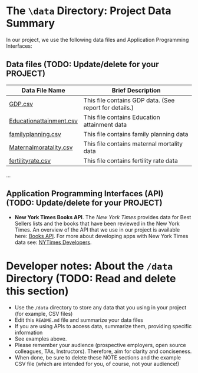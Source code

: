 # The `\data` Directory: Project Data Summary 

In our project, we use the following data files and Application Programming Interfaces:

## Data files (TODO: Update/delete for your PROJECT)
|Data File Name | Brief Description|
|---------------| -----------------|
|[GDP.csv](API_NY.GDP.MKTP.CD_DS2_en_csv_v2_4690071.csv) | This file contains GDP data. (See report for details.) |
|[Educationattainment.csv](fusion_GLOBAL_DATAFLOW_UNICEF_1.0_.GN_ED_ATTN.F..csv) | This file contains Education attainment data|
|[familyplanning.csv](reproductiveAgeWomen.csv)| This file contains family planning data|
|[Maternalmoratality.csv](maternalMortalityRatio.csv)| This file contains maternal mortality data|
|[fertilityrate.csv](API_SP.DYN.TFRT.IN_DS2_en_csv_v2_4683645.csv)| This file contains fertility rate data|
... 

## Application Programming Interfaces (API) (TODO: Update/delete for your PROJECT)

* **New York Times Books API**. The _New York Times_ provides data for Best
Sellers lists and the books that have been reviewed in the New York Times. An overview of the API that we use in our project is available here: [Books API](https://developer.nytimes.com/docs/books-product/1/overview). For more about developing apps with New York Times data see: [NYTimes Developers](https://developer.nytimes.com/).

# Developer notes: About the `/data` Directory (TODO: Read and delete this section)

* Use the `/data` directory to store any data that you using in your project (for example, CSV files)
* Edit this `README.md` file and summarize your data files
* If you are using APIs to access data, summarize them, providing specific information
* See examples above.
* Please remember your audience (prospective employers, open source colleagues, TAs, Instructors). Therefore, 
aim for clarity and conciseness.
* When done, be sure to delete these NOTE sections and the example CSV file (which are intended for you, of course, not your audience!)
